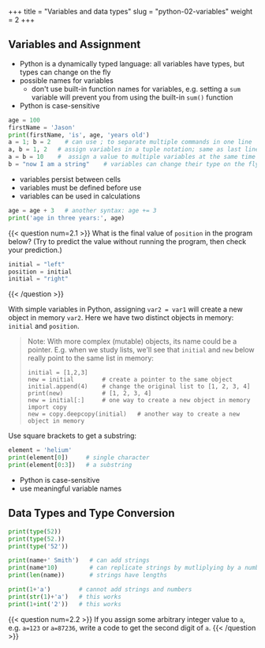 +++
title = "Variables and data types"
slug = "python-02-variables"
weight = 2
+++

## Variables and Assignment

- Python is a dynamically typed language: all variables have types, but types can change on the fly
- possible names for variables
  - don't use built-in function names for variables, e.g. setting a `sum` variable will prevent you from using
    the built-in `sum()` function
- Python is case-sensitive

```py
age = 100
firstName = 'Jason'
print(firstName, 'is', age, 'years old')
a = 1; b = 2    # can use ; to separate multiple commands in one line
a, b = 1, 2   # assign variables in a tuple notation; same as last line
a = b = 10    #  assign a value to multiple variables at the same time
b = "now I am a string"    # variables can change their type on the fly
```

* variables persist between cells
* variables must be defined before use
* variables can be used in calculations

```py
age = age + 3   # another syntax: age += 3
print('age in three years:', age)
```

{{< question num=2.1 >}}
What is the final value of `position` in the program below? (Try to predict the value without running the
program, then check your prediction.)
```py
initial = "left"
position = initial
initial = "right"
```
{{< /question >}}

With simple variables in Python, assigning `var2 = var1` will create a new object in memory `var2`. Here we have two
distinct objects in memory: `initial` and `position`.

> Note: With more complex (mutable) objects, its name could be a pointer. E.g. when we study lists, we'll see
> that `initial` and
> `new` below really point to the same list in memory:
> ```
> initial = [1,2,3]
> new = initial        # create a pointer to the same object
> initial.append(4)    # change the original list to [1, 2, 3, 4]
> print(new)           # [1, 2, 3, 4]
> new = initial[:]     # one way to create a new object in memory
> import copy
> new = copy.deepcopy(initial)   # another way to create a new object in memory
> ```

Use square brackets to get a substring:
```py
element = 'helium'
print(element[0])     # single character
print(element[0:3])   # a substring
```

* Python is case-sensitive
* use meaningful variable names

## Data Types and Type Conversion

```py
print(type(52))
print(type(52.))
print(type('52'))
```

```py
print(name+' Smith')   # can add strings
print(name*10)         # can replicate strings by mutliplying by a number
print(len(name))       # strings have lengths
```

```py
print(1+'a')        # cannot add strings and numbers
print(str(1)+'a')   # this works
print(1+int('2'))   # this works
```

{{< question num=2.2 >}}
If you assign some arbitrary integer value to `a`, e.g. `a=123` or `a=87236`, write a code to get the second
digit of `a`.
{{< /question >}}
